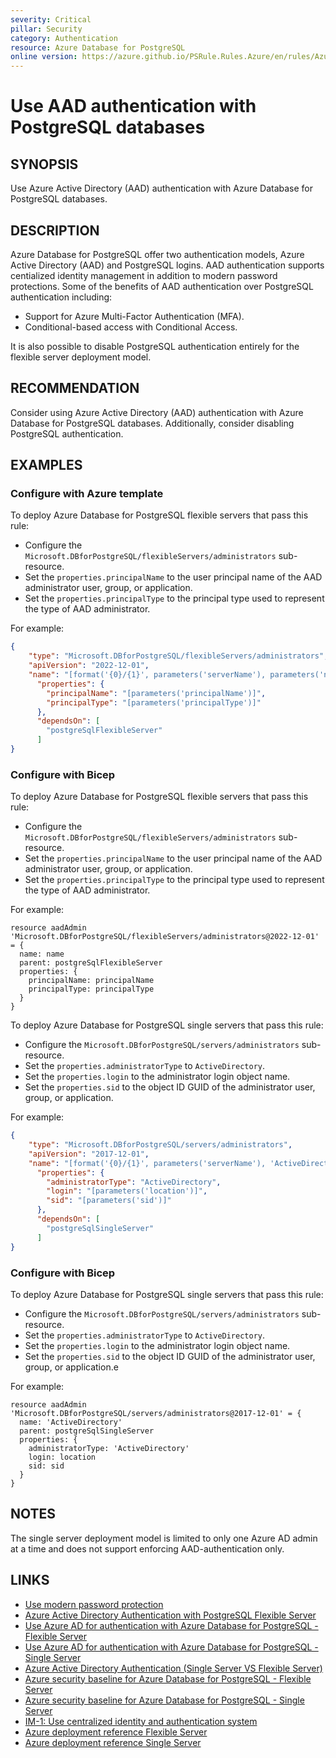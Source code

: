 ```yaml
---
severity: Critical
pillar: Security
category: Authentication
resource: Azure Database for PostgreSQL
online version: https://azure.github.io/PSRule.Rules.Azure/en/rules/Azure.PostgreSQL.AAD/
---
```


# Use AAD authentication with PostgreSQL databases

## SYNOPSIS

Use Azure Active Directory (AAD) authentication with Azure Database for PostgreSQL databases.

## DESCRIPTION

Azure Database for PostgreSQL offer two authentication models, Azure Active Directory (AAD) and PostgreSQL logins.
AAD authentication supports centialized identity management in addition to modern password protections.
Some of the benefits of AAD authentication over PostgreSQL authentication including:

- Support for Azure Multi-Factor Authentication (MFA).
- Conditional-based access with Conditional Access.

It is also possible to disable PostgreSQL authentication entirely for the flexible server deployment model.

## RECOMMENDATION

Consider using Azure Active Directory (AAD) authentication with Azure Database for PostgreSQL databases.
Additionally, consider disabling PostgreSQL authentication.

## EXAMPLES

### Configure with Azure template

To deploy Azure Database for PostgreSQL flexible servers that pass this rule:

- Configure the `Microsoft.DBforPostgreSQL/flexibleServers/administrators` sub-resource.
- Set the `properties.principalName` to the user principal name of the AAD administrator user, group, or application.
- Set the `properties.principalType` to the principal type used to represent the type of AAD administrator.

For example:

```json
{
    "type": "Microsoft.DBforPostgreSQL/flexibleServers/administrators",
    "apiVersion": "2022-12-01",
    "name": "[format('{0}/{1}', parameters('serverName'), parameters('name'))]",
      "properties": {
        "principalName": "[parameters('principalName')]",
        "principalType": "[parameters('principalType')]"
      },
      "dependsOn": [
        "postgreSqlFlexibleServer"
      ]
}
```

### Configure with Bicep

To deploy Azure Database for PostgreSQL flexible servers that pass this rule:

- Configure the `Microsoft.DBforPostgreSQL/flexibleServers/administrators` sub-resource.
- Set the `properties.principalName` to the user principal name of the AAD administrator user, group, or application.
- Set the `properties.principalType` to the principal type used to represent the type of AAD administrator.

For example:

```bicep
resource aadAdmin 'Microsoft.DBforPostgreSQL/flexibleServers/administrators@2022-12-01' = {
  name: name
  parent: postgreSqlFlexibleServer
  properties: {
    principalName: principalName
    principalType: principalType
  }
}
```

To deploy Azure Database for PostgreSQL single servers that pass this rule:

- Configure the `Microsoft.DBforPostgreSQL/servers/administrators` sub-resource.
- Set the `properties.administratorType` to `ActiveDirectory`.
- Set the `properties.login` to the administrator login object name.
- Set the `properties.sid` to the object ID GUID of the administrator user, group, or application.

For example:

```json
{
    "type": "Microsoft.DBforPostgreSQL/servers/administrators",
    "apiVersion": "2017-12-01",
    "name": "[format('{0}/{1}', parameters('serverName'), 'ActiveDirectory')]",
      "properties": {
        "administratorType": "ActiveDirectory",
        "login": "[parameters('location')]",
        "sid": "[parameters('sid')]"
      },
      "dependsOn": [
        "postgreSqlSingleServer"
      ]
}
```

### Configure with Bicep

To deploy Azure Database for PostgreSQL single servers that pass this rule:

- Configure the `Microsoft.DBforPostgreSQL/servers/administrators` sub-resource.
- Set the `properties.administratorType` to `ActiveDirectory`.
- Set the `properties.login` to the administrator login object name.
- Set the `properties.sid` to the object ID GUID of the administrator user, group, or application.e

For example:

```bicep
resource aadAdmin 'Microsoft.DBforPostgreSQL/servers/administrators@2017-12-01' = {
  name: 'ActiveDirectory'
  parent: postgreSqlSingleServer
  properties: {
    administratorType: 'ActiveDirectory'
    login: location
    sid: sid
  }
}
```

## NOTES

The single server deployment model is limited to only one Azure AD admin at a time and does not support enforcing AAD-authentication only.

## LINKS

- [Use modern password protection](https://learn.microsoft.com/azure/architecture/framework/security/design-identity-authentication#use-modern-password-protection)
- [Azure Active Directory Authentication with PostgreSQL Flexible Server](https://learn.microsoft.com/azure/postgresql/flexible-server/concepts-azure-ad-authentication#how-azure-ad-works-in-flexible-server)
- [Use Azure AD for authentication with Azure Database for PostgreSQL - Flexible Server](https://learn.microsoft.com/azure/postgresql/flexible-server/how-to-configure-sign-in-azure-ad-authentication)
- [Use Azure AD for authentication with Azure Database for PostgreSQL - Single Server](https://learn.microsoft.com/azure/postgresql/single-server/how-to-configure-sign-in-azure-ad-authentication)
- [Azure Active Directory Authentication (Single Server VS Flexible Server)](https://learn.microsoft.com/azure/postgresql/flexible-server/concepts-azure-ad-authentication#azure-active-directory-authentication-single-server-vs-flexible-server)
- [Azure security baseline for Azure Database for PostgreSQL - Flexible Server](https://learn.microsoft.com/security/benchmark/azure/baselines/azure-database-for-postgresql-flexible-server-security-baseline)
- [Azure security baseline for Azure Database for PostgreSQL - Single Server](https://learn.microsoft.com/security/benchmark/azure/baselines/postgresql-security-baseline)
- [IM-1: Use centralized identity and authentication system](https://learn.microsoft.com/security/benchmark/azure/baselines/azure-database-for-postgresql-flexible-server-security-baseline#im-1-use-centralized-identity-and-authentication-system)
- [Azure deployment reference Flexible Server](https://learn.microsoft.com/azure/templates/microsoft.dbforpostgresql/flexibleservers/administrators)
- [Azure deployment reference Single Server](https://learn.microsoft.com/azure/templates/microsoft.dbforpostgresql/servers/administrators)

